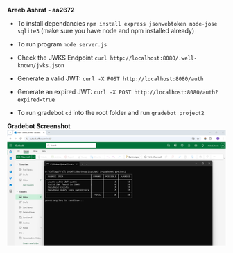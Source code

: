 **Areeb Ashraf - aa2672**

- To install dependancies `npm install express jsonwebtoken node-jose sqlite3` (make sure you have node and npm installed already)
- To run program `node server.js`

- Check the JWKS Endpoint
`curl http://localhost:8080/.well-known/jwks.json`

- Generate a valid JWT:
`curl -X POST http://localhost:8080/auth`

- Generate an expired JWT:
`curl -X POST http://localhost:8080/auth?expired=true`

- To run gradebot `cd` into the root folder and run `gradebot project2`

**Gradebot Screenshot**
![screenshot](jwks2gradebotSS.png)